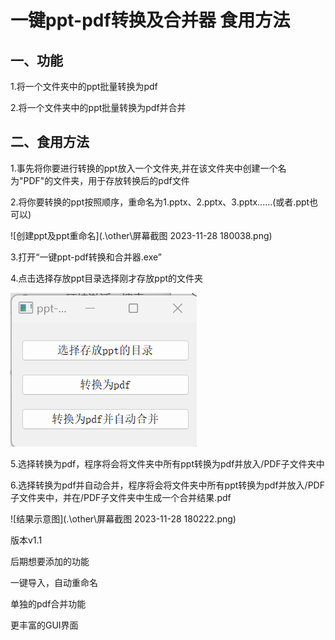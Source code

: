 # 一键ppt-pdf转换及合并器 食用方法

## 一、功能

1.将一个文件夹中的ppt批量转换为pdf

2.将一个文件夹中的ppt批量转换为pdf并合并

## 二、食用方法

1.事先将你要进行转换的ppt放入一个文件夹,并在该文件夹中创建一个名为"PDF"的文件夹，用于存放转换后的pdf文件

2.将你要转换的ppt按照顺序，重命名为1.pptx、2.pptx、3.pptx......(或者.ppt也可以)

![创建ppt及ppt重命名](.\other\屏幕截图 2023-11-28 180038.png)

3.打开“一键ppt-pdf转换和合并器.exe”

4.点击选择存放ppt目录选择刚才存放ppt的文件夹

![软件界面示意图](./other/image-20231128175319208.png)



5.选择转换为pdf，程序将会将文件夹中所有ppt转换为pdf并放入/PDF子文件夹中

6.选择转换为pdf并自动合并，程序将会将文件夹中所有ppt转换为pdf并放入/PDF子文件夹中，并在/PDF子文件夹中生成一个合并结果.pdf

![结果示意图](.\other\屏幕截图 2023-11-28 180222.png)

版本v1.1

后期想要添加的功能

一键导入，自动重命名

单独的pdf合并功能

更丰富的GUI界面